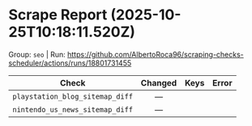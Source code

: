 # Scrape Report (2025-10-25T10:18:11.520Z)

Group: `seo`  |  Run: https://github.com/AlbertoRoca96/scraping-checks-scheduler/actions/runs/18801731455

| Check | Changed | Keys | Error |
|---|:---:|:--|:--|
| `playstation_blog_sitemap_diff` | — |  |  |
| `nintendo_us_news_sitemap_diff` | — |  |  |
